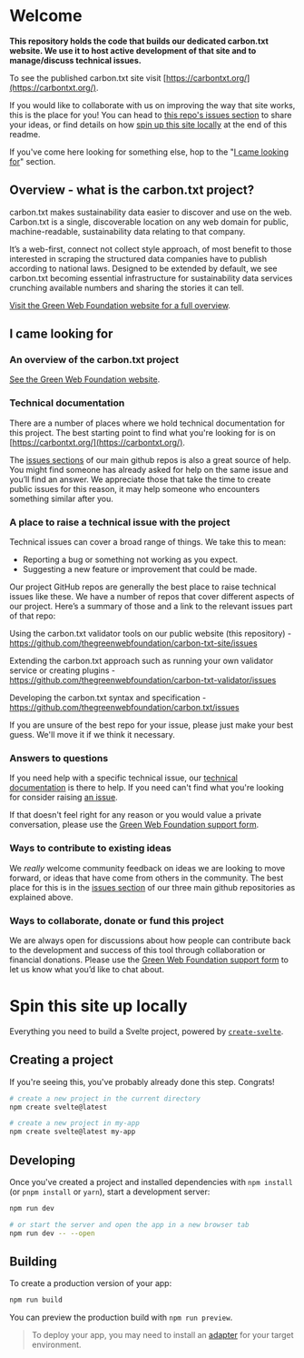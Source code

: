 # Welcome

**This repository holds the code that builds our dedicated carbon.txt website. We use it to host active development of that site and to manage/discuss technical issues.**

To see the published carbon.txt site visit [https://carbontxt.org/](https://carbontxt.org/).

If you would like to collaborate with us on improving the way that site works, this is the place for you! You can head to [this repo's issues section](https://github.com/thegreenwebfoundation/carbon-txt-site/issues) to share your ideas, or find details on how [spin up this site locally](#get-started) at the end of this readme.

If you've come here looking for something else, hop to the "[I came looking for](#looking-for)" section.

## Overview - what is the carbon.txt project?

carbon.txt makes sustainability data easier to discover and use on the web. Carbon.txt is a single, discoverable location on any web domain for public, machine-readable, sustainability data relating to that company.

It’s a web-first, connect not collect style approach, of most benefit to those interested in scraping the structured data companies have to publish according to national laws. Designed to be extended by default, we see carbon.txt becoming essential infrastructure for sustainability data services crunching available numbers and sharing the stories it can tell.

[Visit the Green Web Foundation website for a full overview](https://www.thegreenwebfoundation.org/tools/carbon-txt/).

<a id="looking-for"></a>

## I came looking for

### An overview of the carbon.txt project

[See the Green Web Foundation website](https://www.thegreenwebfoundation.org/tools/carbon-txt/).

<a id="docs"></a>

### Technical documentation

There are a number of places where we hold technical documentation for this project. The best starting point to find what you're looking for is on [https://carbontxt.org/](https://carbontxt.org/).

The [issues sections](#issues) of our main github repos is also a great source of help. You might find someone has already asked for help on the same issue and you’ll find an answer. We appreciate those that take the time to create public issues for this reason, it may help someone who encounters something similar after you.

<a id="issues"></a>

### A place to raise a technical issue with the project

Technical issues can cover a broad range of things. We take this to mean:

- Reporting a bug or something not working as you expect.
- Suggesting a new feature or improvement that could be made.

Our project GitHub repos are generally the best place to raise technical issues like these. We have a number of repos that cover different aspects of our project. Here’s a summary of those and a link to the relevant issues part of that repo:

Using the carbon.txt validator tools on our public website (this repository) - <https://github.com/thegreenwebfoundation/carbon-txt-site/issues>

Extending the carbon.txt approach such as running your own validator service or creating plugins - <https://github.com/thegreenwebfoundation/carbon-txt-validator/issues>

Developing the carbon.txt syntax and specification - <https://github.com/thegreenwebfoundation/carbon.txt/issues>

If you are unsure of the best repo for your issue, please just make your best guess. We'll move it if we think it necessary.

### Answers to questions

If you need help with a specific technical issue, our [technical documentation](#docs) is there to help. If you need can't find what you're looking for consider raising [an issue](#issues).

If that doesn't feel right for any reason or you would value a private conversation, please use the [Green Web Foundation support form](https://www.thegreenwebfoundation.org/support-form/).

### Ways to contribute to existing ideas

We *really* welcome community feedback on ideas we are looking to move forward, or ideas that have come from others in the community. The best place for this is in the [issues section](#issues) of our three main github repositories as explained above.

### Ways to collaborate, donate or fund this project

We are always open for discussions about how people can contribute back to the development and success of this tool through collaboration or financial donations. Please use the [Green Web Foundation support form](https://www.thegreenwebfoundation.org/support-form/) to let us know what you’d like to chat about.

<a id="get-started"></a>

# Spin this site up locally

Everything you need to build a Svelte project, powered by [`create-svelte`](https://github.com/sveltejs/kit/tree/master/packages/create-svelte).

## Creating a project

If you're seeing this, you've probably already done this step. Congrats!

```bash
# create a new project in the current directory
npm create svelte@latest

# create a new project in my-app
npm create svelte@latest my-app
```

## Developing

Once you've created a project and installed dependencies with `npm install` (or `pnpm install` or `yarn`), start a development server:

```bash
npm run dev

# or start the server and open the app in a new browser tab
npm run dev -- --open
```

## Building

To create a production version of your app:

```bash
npm run build
```

You can preview the production build with `npm run preview`.

> To deploy your app, you may need to install an [adapter](https://kit.svelte.dev/docs/adapters) for your target environment.
